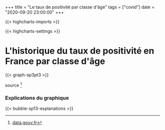 +++
title = "Le taux de positivité par classe d'âge"
tags = ["covid"]
date = "2020-09-20 23:00:00"
+++


{{< highcharts-imports >}}

{{< highcharts-settings >}}

# L'historique du taux de positivité en France par classe d'âge <a name="graphique"></a>

{{< graph-sp3pt3 >}}


source [^1]

### Explications du graphique <a name="explications"></a>

{{< bubble-sp13-explanations >}}

[^1]: [data.gouv.fr](https://www.data.gouv.fr/fr/datasets/donnees-relatives-aux-resultats-des-tests-virologiques-covid-19/)